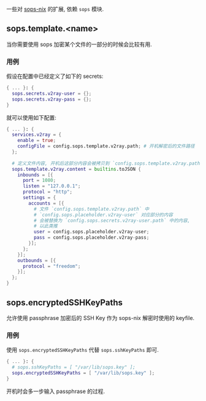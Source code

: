 一些对 [sops-nix](https://github.com/Mic92/sops-nix) 的扩展, 依赖 `sops` 模块.

## sops.template.\<name\>
当你需要使用 sops 加密某个文件的一部分的时候会比较有用.

### 用例
假设在配置中已经定义了如下的 secrets:
```nix
{ ... }: {
  sops.secrets.v2ray-user = {};
  sops.secrets.v2ray-pass = {};
}
```

就可以使用如下配置:
```nix
{ ... }: {
  services.v2ray = {
    enable = true;
    configFile = config.sops.template.v2ray.path; # 开机解密后的文件路径
  };
  
  # 定义文件内容, 开机后这部分内容会被拷贝到 `config.sops.template.v2ray.path`
  sops.template.v2ray.content = builtins.toJSON {
    inbounds = [{
      port = 1080;
      listen = "127.0.0.1";
      protocol = "http";
      settings = {
        accounts = [{
          # 文件 `config.sops.template.v2ray.path` 中
          # `config.sops.placeholder.v2ray-user` 对应部分的内容
          # 会被替换为 `config.sops.secrets.v2ray-user.path` 中的内容,
          # 以此类推
          user = config.sops.placeholder.v2ray-user;
          pass = config.sops.placeholder.v2ray-pass;
        }];
      };
    }];
    outbounds = [{
      protocol = "freedom";
    }];
  };
}
```

## sops.encryptedSSHKeyPaths
允许使用 passphrase 加密后的 SSH Key 作为 sops-nix 解密时使用的 keyfile.

### 用例
使用 `sops.encryptedSSHKeyPaths` 代替 `sops.sshKeyPaths` 即可.

```nix
{ ... }: {
  # sops.sshKeyPaths = [ "/var/lib/sops.key" ];
  sops.encryptedSSHKeyPaths = [ "/var/lib/sops.key" ];
}
```

开机时会多一步输入 passphrase 的过程.
